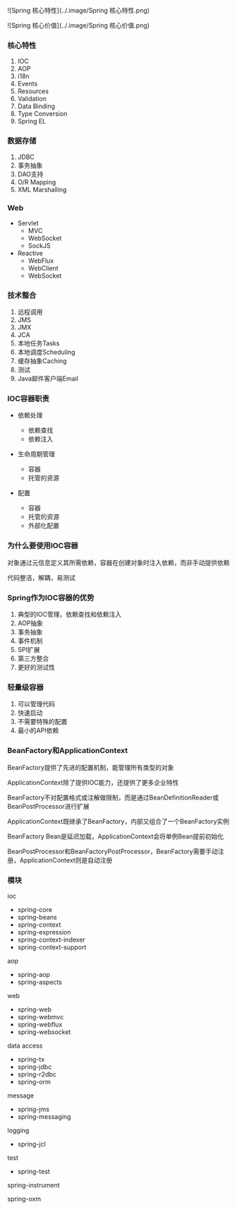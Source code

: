 ![Spring 核心特性](../.image/Spring 核心特性.png)

![Spring 核心价值](../.image/Spring 核心价值.png)

### 核心特性

1. IOC
2. AOP
3. i18n
4. Events
5. Resources
6. Validation
7. Data Binding
8. Type Conversion
9. Spring EL

### 数据存储

1. JDBC
2. 事务抽象
3. DAO支持
4. O/R Mapping
5. XML Marshalling

### Web

* Servlet
    * MVC
    * WebSocket
    * SockJS
* Reactive
    * WebFlux
    * WebClient
    * WebSocket

### 技术整合

1. 远程调用
2. JMS
3. JMX
4. JCA
5. 本地任务Tasks
6. 本地调度Scheduling
7. 缓存抽象Caching
8. 测试
9. Java邮件客户端Email

### IOC容器职责

* 依赖处理
    * 依赖查找
    * 依赖注入

* 生命周期管理
    * 容器
    * 托管的资源
* 配置
    * 容器
    * 托管的资源
    * 外部化配置

### 为什么要使用IOC容器

对象通过元信息定义其所需依赖，容器在创建对象时注入依赖，而非手动提供依赖

代码整洁，解耦，易测试

### Spring作为IOC容器的优势

1. 典型的IOC管理，依赖查找和依赖注入
2. AOP抽象
3. 事务抽象
4. 事件机制
5. SPI扩展
6. 第三方整合
7. 更好的测试性

### 轻量级容器

1. 可以管理代码
2. 快速启动
3. 不需要特殊的配置
4. 最小的API依赖

### BeanFactory和ApplicationContext

BeanFactory提供了先进的配置机制，能管理所有类型的对象

ApplicationContext除了提供IOC能力，还提供了更多企业特性

BeanFactory不对配置格式或注解做限制，而是通过BeanDefinitionReader或BeanPostProcessor进行扩展

ApplicationContext既继承了BeanFactory，内部又组合了一个BeanFactory实例

BeanFactory Bean是延迟加载，ApplicationContext会将单例Bean提前初始化

BeanPostProcessor和BeanFactoryPostProcessor，BeanFactory需要手动注册，ApplicationContext则是自动注册

### 模块

ioc

* spring-core
* spring-beans
* spring-context
* spring-expression
* spring-context-indexer
* spring-context-support

aop

* spring-aop
* spring-aspects

web

* spring-web
* spring-webmvc
* spring-webflux
* spring-websocket

data access

* spring-tx
* spring-jdbc
* spring-r2dbc
* spring-orm

message

* spring-jms
* spring-messaging

logging

* spring-jcl

test

* spring-test



spring-instrument

spring-oxm





